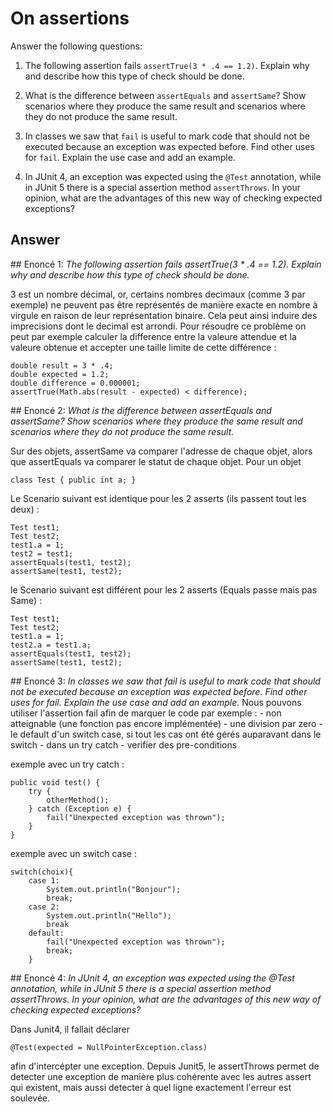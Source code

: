 # On assertions

Answer the following questions:

1. The following assertion fails `assertTrue(3 * .4 == 1.2)`. Explain why and describe how this type of check should be done.

2. What is the difference between `assertEquals` and `assertSame`? Show scenarios where they produce the same result and scenarios where they do not produce the same result.

3. In classes we saw that `fail` is useful to mark code that should not be executed because an exception was expected before. Find other uses for `fail`. Explain the use case and add an example.

4. In JUnit 4, an exception was expected using the `@Test` annotation, while in JUnit 5 there is a special assertion method `assertThrows`. In your opinion, what are the advantages of this new way of checking expected exceptions?

## Answer


## Enoncé 1:
*The following assertion fails assertTrue(3 * .4 == 1.2). Explain why and describe how this type of check should be done.*


3 est un nombre décimal, or, certains nombres decimaux (comme 3 par exemple) ne peuvent pas être représentés de manière exacte
en nombre à virgule en raison de leur représentation binaire. 
Cela peut ainsi induire des imprecisions dont le decimal est arrondi.
Pour résoudre ce problème on peut par exemple calculer la difference entre la valeure attendue et la valeure obtenue et accepter une taille limite de cette différence :

```
double result = 3 * .4;
double expected = 1.2;
double difference = 0.000001;
assertTrue(Math.abs(result - expected) < difference);
```


## Enoncé 2:
*What is the difference between assertEquals and assertSame? Show scenarios where they produce the same result and scenarios where they do not produce the same result.*

Sur des objets, assertSame va comparer l'adresse de chaque objet, alors que assertEquals va comparer le statut de chaque objet.
Pour un objet 
```
class Test { public int a; }
``` 

Le Scenario suivant est identique pour les 2 asserts (ils passent tout les deux) :
```
Test test1;
Test test2;
test1.a = 1;
test2 = test1;
assertEquals(test1, test2);
assertSame(test1, test2);
```

le Scenario suivant est différent pour les 2 asserts (Equals passe mais pas Same) :

```
Test test1;
Test test2;
test1.a = 1;
test2.a = test1.a;
assertEquals(test1, test2);
assertSame(test1, test2);
```
    

## Enoncé 3:
*In classes we saw that fail is useful to mark code that should not be executed because an exception was expected before. Find other uses for fail. Explain the use case and add an example.*
Nous pouvons utiliser l'assertion fail afin de marquer le code par exemple :
    - non atteignable (une fonction pas encore implémentée)
    - une division par zero
    - le default d'un switch case, si tout les cas ont été gérés auparavant dans le switch
    - dans un try catch
    - verifier des pre-conditions 

exemple avec un try catch :
```
public void test() {
    try {
        otherMethod();
    } catch (Exception e) {
        fail("Unexpected exception was thrown");
    }
}
```

exemple avec un switch case :

```
switch(choix){
    case 1: 
        System.out.println("Bonjour");
        break;
    case 2:
        System.out.println("Hello");
        break
    default:
        fail("Unexpected exception was thrown");
        break;
    }
```

## Enoncé 4:
*In JUnit 4, an exception was expected using the @Test annotation, while in JUnit 5 there is a special assertion method assertThrows. In your opinion, what are the advantages of this new way of checking expected exceptions?*

Dans Junit4, il fallait déclarer 

```
@Test(expected = NullPointerException.class)
``` 

afin d'intercépter une exception. Depuis Junit5, le assertThrows permet de detecter une exception de manière plus cohérente avec les autres assert qui existent, mais aussi detecter à quel ligne exactement l'erreur est soulevée.
